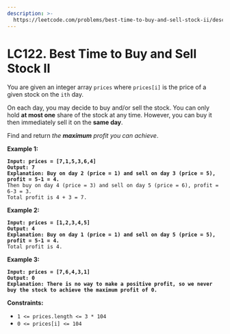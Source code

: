 ```yaml
---
description: >-
  https://leetcode.com/problems/best-time-to-buy-and-sell-stock-ii/description/?envType=study-plan-v2&envId=top-interview-150
---
```


# LC122. Best Time to Buy and Sell Stock II

You are given an integer array `prices` where `prices[i]` is the price of a given stock on the `ith` day.

On each day, you may decide to buy and/or sell the stock. You can only hold **at most one** share of the stock at any time. However, you can buy it then immediately sell it on the **same day**.

Find and return _the **maximum** profit you can achieve_.

&#x20;

**Example 1:**

<pre><code><strong>Input: prices = [7,1,5,3,6,4]
</strong><strong>Output: 7
</strong><strong>Explanation: Buy on day 2 (price = 1) and sell on day 3 (price = 5), profit = 5-1 = 4.
</strong>Then buy on day 4 (price = 3) and sell on day 5 (price = 6), profit = 6-3 = 3.
Total profit is 4 + 3 = 7.
</code></pre>

**Example 2:**

<pre><code><strong>Input: prices = [1,2,3,4,5]
</strong><strong>Output: 4
</strong><strong>Explanation: Buy on day 1 (price = 1) and sell on day 5 (price = 5), profit = 5-1 = 4.
</strong>Total profit is 4.
</code></pre>

**Example 3:**

<pre><code><strong>Input: prices = [7,6,4,3,1]
</strong><strong>Output: 0
</strong><strong>Explanation: There is no way to make a positive profit, so we never buy the stock to achieve the maximum profit of 0.
</strong></code></pre>

&#x20;

**Constraints:**

* `1 <= prices.length <= 3 * 104`
* `0 <= prices[i] <= 104`
